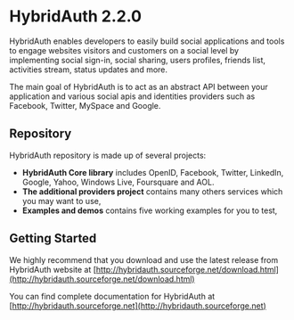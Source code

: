 # HybridAuth 2.2.0

HybridAuth enables developers to easily build social applications and tools 
to engage websites visitors and customers on a social level by implementing 
social sign-in, social sharing, users profiles, friends list, activities 
stream, status updates and more. 

The main goal of HybridAuth is to act as an abstract API between your application
and various social apis and identities providers such as Facebook, Twitter, 
MySpace and Google.

## Repository

HybridAuth repository is made up of several projects:

- **HybridAuth Core library** includes OpenID, Facebook, Twitter, LinkedIn, Google, Yahoo, Windows Live, Foursquare and AOL.
- **The additional providers project** contains many others services
  which you may want to use,
- **Examples and demos** contains five working examples for you to test, 

## Getting Started

We highly recommend that you download and use the latest release from HybridAuth website
at [http://hybridauth.sourceforge.net/download.html](http://hybridauth.sourceforge.net/download.html) 

You can find  complete documentation for HybridAuth
at [http://hybridauth.sourceforge.net](http://hybridauth.sourceforge.net)
